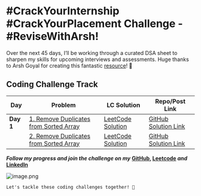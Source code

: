 # #CrackYourInternship #CrackYourPlacement Challenge - #ReviseWithArsh!

Over the next 45 days, I’ll be working through a curated DSA sheet to sharpen my skills for upcoming interviews and assessments.
Huge thanks to Arsh Goyal for creating this fantastic [resource](https://lnkd.in/d35yKrSW)! 🙌

## Coding Challenge Track

| Day   | Problem                                | LC Solution                                                                                  | Repo/Post Link                                   |
|-------|----------------------------------------|----------------------------------------------------------------------------------------------|--------------------------------------------------|
| **Day 1** | [1. Remove Duplicates from Sorted Array](https://leetcode.com/problems/remove-duplicates-from-sorted-array/) | [LeetCode Solution](https://leetcode.com/problems/remove-duplicates-from-sorted-array/solutions/5524617/best-solution-challenge-day-1-revisewitharsh) | [GitHub Solution Link](https://github.com/nandini-gangrade/DSA-Sheet/blob/main/DAY%201/Arrays/1%20-%20Remove%20Duplicates%20from%20Sorted%20Array.md)|
|  | [2. Remove Duplicates from Sorted Array](https://leetcode.com/problems/remove-duplicates-from-sorted-array/) | [LeetCode Solution](https://leetcode.com/problems/remove-duplicates-from-sorted-array/solutions/5524617/best-solution-challenge-day-1-revisewitharsh) | [GitHub Solution Link](https://github.com/nandini-gangrade/DSA-Sheet/blob/main/DAY%201/Arrays/1%20-%20Remove%20Duplicates%20from%20Sorted%20Array.md)|

<!--
|       | Example Question 1                    | [LeetCode Solution](#)                                                                       | [GitHub Repo](#) | [Post Link](#)                   |
| **Day 2** | Example Question 2                    | [LeetCode Solution](#)                                                                       | [GitHub Repo](#) | [Post Link](#)                   |
|       | Example Question 3                    | [LeetCode Solution](#)                                                                       | [GitHub Repo](#) | [Post Link](#)                   |
| **Day 3** | Example Question 4                    | [LeetCode Solution](#)                                                                       | [GitHub Repo](#) | [Post Link](#)                   |
|       | Example Question 5                    | [LeetCode Solution](#)                                                                       | [GitHub Repo](#) | [Post Link](#)                   |
| **Day 4** | Example Question 6                    | [LeetCode Solution](#)                                                                       | [GitHub Repo](#) | [Post Link](#)                   |
|       | Example Question 7                    | [LeetCode Solution](#)                                                                       | [GitHub Repo](#) | [Post Link](#)                   |
-->
<!-- Add more days and questions as needed -->


***Follow my progress and join the challenge on my*** **[GitHub](https://github.com/nandini-gangrade/DSA-Sheet), [Leetcode](https://leetcode.com/problems/remove-duplicates-from-sorted-array/solutions/5524617/best-solution-challenge-day-1-revisewitharsh) *and* [LinkedIn](https://www.linkedin.com/feed/update/urn:li:activity:7221580562367414272/)** 

![image.png](https://assets.leetcode.com/users/images/dd42a649-e1d9-4b22-9eb8-add015c24468_1721761764.4795635.png)

`Let's tackle these coding challenges together! 🚀
`
